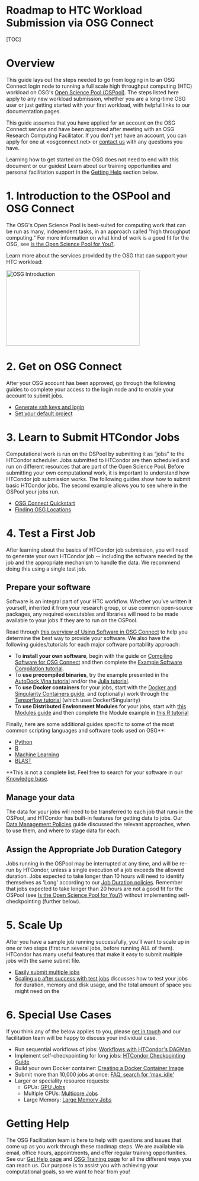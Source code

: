 Roadmap to HTC Workload Submission via OSG Connect 
====================================

[TOC]

# Overview

This guide lays out the steps needed to go from logging in to an OSG 
Connect login node to running a full scale high throughput computing 
(HTC) workload on OSG's [Open Science Pool (OSPool)](https://opensciencegrid.org/about/open_science_pool/). 
The steps listed here apply to any new workload 
submission, whether you are a long-time OSG user or just getting 
started with your first workload, with helpful links to our documentation pages. 

This guide assumes that you have applied for an account on the OSG Connect service and 
have been approved after meeting with an OSG Research Computing Facilitator. 
If you don't yet have an account, you can apply for one at <osgconnect.net>
or [contact us](mailto:support@opensciencegrid.org) with any questions you have. 

Learning how to get started on the OSG does not need to end with this document or 
our guides! Learn about our training opportunities and personal facilitation support 
in the [Getting Help](#getting-help) section below. 

# 1. Introduction to the OSPool and OSG Connect

The OSG's Open Science Pool is best-suited for computing work that can be run as many, independent 
tasks, in an approach called "high throughput computing." For more information 
on what kind of work is a good fit for the OSG, 
see [Is the Open Science Pool for You?](5000632058). 

Learn more about the services provided by the OSG that can support your HTC workload: 

<a href="https://www.youtube.com/watch?v=5FMAFxROGv0"><img alt="OSG Introduction" src="https://raw.githubusercontent.com/OSGConnect/connectbook/master/images/osg-intro-video-screenshot.png" width="360" height="204"></a>

<!-- Diagram/cartoon showing how jobs are distributed to multiple sites across the U.S.-->

# 2. Get on OSG Connect

After your OSG account has been approved, go through the following guides to 
complete your access to the login node and to enable your account to submit jobs. 

- [Generate ssh keys and login](https://support.opensciencegrid.org/support/solutions/articles/12000027675-generate-ssh-keys-and-activate-your-osg-login)
- [Set your default project](https://support.opensciencegrid.org/support/solutions/articles/5000634360-join-and-use-a-project-in-osg-connect)

# 3. Learn to Submit HTCondor Jobs

Computational work is run on the OSPool by submitting it as “jobs” to the
HTCondor scheduler. Jobs submitted to HTCondor are then scheduled and
run on different resources that are part of the Open Science Pool.
Before submitting your own computational work, it is important to
understand how HTCondor job submission works. The following guides show
how to submit basic HTCondor jobs. The second example allows you to see
where in the OSPool your jobs run. 

- [OSG Connect Quickstart](https://support.opensciencegrid.org/support/solutions/articles/5000633410-osg-connect-quickstart)
- [Finding OSG Locations](https://support.opensciencegrid.org/support/solutions/articles/12000061978-finding-osg-locations)

# 4. Test a First Job

After learning about the basics of HTCondor job submission, you will
need to generate your own HTCondor job -- including the software needed
by the job and the appropriate mechanism to handle the data. We
recommend doing this using a single test job. 

## Prepare your software

Software is an integral part of your HTC workflow.  Whether you’ve written it yourself, inherited it from your research group, or use common open-source packages, any required executables and libraries will need to be made available to your jobs if they are to run on the OSPool. 

Read through [this overview of Using Software in OSG Connect](https://support.opensciencegrid.org/support/solutions/articles/5000634395-using-software-in-osg-connect) to help you determine the best way to provide your software.  We also have the following guides/tutorials for each major software portability approach:

- To **install your own software**, begin with the guide on [Compiling Software for OSG Connect](https://support.opensciencegrid.org/support/solutions/articles/5000652099) and then complete the [Example Software Compilation tutorial](https://support.opensciencegrid.org/support/solutions/articles/12000074984).
- To **use precompiled binaries**, try the example presented in the [AutoDock Vina tutorial](https://support.opensciencegrid.org/support/solutions/articles/5000634379-running-a-molecule-docking-job-with-autodock-vina) and/or the [Julia tutorial](https://support.opensciencegrid.org/support/solutions/articles/12000078187-using-julia-on-the-osg).
- To **use Docker containers** for your jobs, start with the [Docker and Singularity Containers guide](https://support.opensciencegrid.org/support/solutions/articles/12000024676), and (optionally) work through the [Tensorflow tutorial](https://support.opensciencegrid.org/support/solutions/articles/12000028940-working-with-tensorflow-gpus-and-containers) (which uses Docker/Singularity)
- To **use Distributed Environment Modules** for your jobs, start with [this Modules guide](https://support.opensciencegrid.org/support/solutions/articles/12000048518) and then complete the Module example in [this R tutorial](https://support.opensciencegrid.org/support/solutions/articles/5000674219-run-r-scripts-on-osg)

Finally, here are some additional guides specific to some of the most common scripting languages and software tools used on OSG\*\*:

- [Python](https://support.opensciencegrid.org/support/solutions/articles/12000058785-run-python-scripts-on-osg)
- [R](https://support.opensciencegrid.org/support/solutions/articles/5000674218-use-external-packages-in-your-r-jobs)
- [Machine Learning](https://support.opensciencegrid.org/support/solutions/articles/12000028940-working-with-tensorflow-gpus-and-containers)
- [BLAST](https://support.opensciencegrid.org/support/solutions/articles/12000062020-running-a-blast-workflow)

\*\*This is not a complete list.  Feel free to search for your software in our [Knowledge base](https://support.opensciencegrid.org/support/solutions/). 

## Manage your data

The data for your jobs will need to be transferred to each job that runs in the OSPool, 
and HTCondor has built-in features for getting data to jobs. Our [Data Management Policies](https://support.opensciencegrid.org/support/solutions/articles/12000002985-data-management-and-policies) guide
discussed the relevant approaches, when to use them, and where to stage data for each.
<!--
- Pick a tutorial?
-->

<!-- TODO: add guides
## Organize your files*
## Troubleshooting*
-->

## Assign the Appropriate Job Duration Category

Jobs running in the OSPool may be interrupted at any time, and will be re-run by HTCondor, unless a single execution of a job exceeds the allowed duration. Jobs expected to take longer than 10 hours will need to identify themselves as 'Long' according to our [Job Duration policies](12000083468). Remember that jobs expected to take longer than 20 hours are not a good fit for the OSPool (see [Is the Open Science Pool for You?](5000632058)) without implementing self-checkpointing (further below).

# 5. Scale Up

After you have a sample job running successfully, you’ll want to scale
up in one or two steps (first run several jobs, before running ALL of them). 
HTCondor has many useful features that make it easy to submit
multiple jobs with the same submit file.  

- [Easily submit multiple jobs](https://support.opensciencegrid.org/support/solutions/articles/12000073165-easily-submit-multiple-jobs)
- [Scaling up after success with test jobs](https://support.opensciencegrid.org/support/solutions/articles/12000076552-scaling-up-after-success-with-test-jobs) discusses how to test your jobs for duration, memory and disk usage, and the total amount of space you might need on the 

<!-- TODO: Making jobs resilient* -->

# 6. Special Use Cases

If you think any of the below applies to you, 
please [get in touch](mailto:support@opensciencegrid.org)
and our facilitation team will be happy to discuss your individual case. 

- Run sequential workflows of jobs: [Workflows with HTCondor's DAGMan](12000079038)
- Implement self-checkpointing for long jobs: [HTCondor Checkpointing Guide](https://htcondor.readthedocs.io/en/latest/users-manual/self-checkpointing-applications.html)
- Build your own Docker container: [Creating a Docker Container Image](12000058245)
- Submit more than 10,000 jobs at once: [FAQ, search for 'max_idle'](5000634384)
- Larger or speciality resource requests: 
	- GPUs: [GPU Jobs](5000653025)
	- Multiple CPUs: [Multicore Jobs](5000653862)
	- Large Memory: [Large Memory Jobs](5000652304)

# Getting Help 

The OSG Facilitation team is here to help with questions and issues that come up as you work 
through these roadmap steps. We are available via email, office hours, appointments, and offer 
regular training opportunities. See our [Get Help page](12000084585) and [OSG Training page](12000084444)
for all the different ways you can reach us. Our purpose 
is to assist you with achieving your computational goals, so we want to hear from you!
